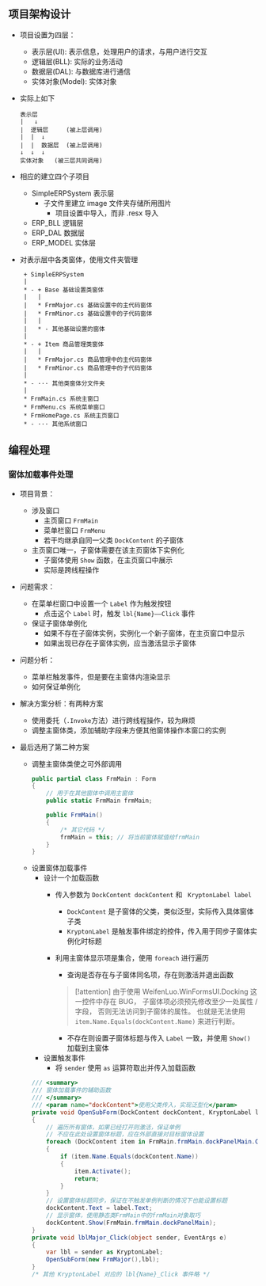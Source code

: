 ## 项目架构设计
- 项目设置为四层：
    - 表示层(UI):       表示信息，处理用户的请求，与用户进行交互
    - 逻辑层(BLL):      实际的业务活动
    - 数据层(DAL):      与数据库进行通信
    - 实体对象(Model):   实体对象

- 实际上如下
    ```
    表示层
    |   ↓
    |  逻辑层     (被上层调用)
    |  |  ↓
    |  |  数据层  (被上层调用)
    ↓  ↓  ↓
    实体对象   (被三层共同调用)
    ```

- 相应的建立四个子项目
    - SimpleERPSystem 表示层
        - 子文件里建立 image 文件夹存储所用图片
            - 项目设置中导入，而非 .resx 导入
    - ERP_BLL 逻辑层
    - ERP_DAL 数据层
    - ERP_MODEL 实体层

- 对表示层中各类窗体，使用文件夹管理
    ```
     + SimpleERPSystem
     |
     * - + Base 基础设置类窗体
     |   | 
     |   * FrmMajor.cs 基础设置中的主代码窗体
     |   * FrmMinor.cs 基础设置中的子代码窗体
     |   |
     |   * - 其他基础设置的窗体
     | 
     * - + Item 商品管理类窗体
     |   | 
     |   * FrmMajor.cs 商品管理中的主代码窗体
     |   * FrmMinor.cs 商品管理中的子代码窗体
     |
     * - ··· 其他类窗体分文件夹
     |
     * FrmMain.cs 系统主窗口
     * FrmMenu.cs 系统菜单窗口
     * FrmHomePage.cs 系统主页窗口
     * - ··· 其他系统窗口
    ```

## 编程处理

### 窗体加载事件处理
- 项目背景：
    - 涉及窗口
        - 主页窗口 `FrmMain`
        - 菜单栏窗口 `FrmMenu`
        - 若干均继承自同一父类 `DockContent` 的子窗体
    - 主页窗口唯一，子窗体需要在该主页窗体下实例化
        - 子窗体使用 `Show` 函数，在主页窗口中展示
        - 实际是跨线程操作
- 问题需求：
    - 在菜单栏窗口中设置一个 `Label` 作为触发按钮
        - 点击这个 `Label` 时，触发 `lbl{Name}——Click` 事件
    - 保证子窗体单例化
        - 如果不存在子窗体实例，实例化一个新子窗体，在主页窗口中显示
        - 如果出现已存在子窗体实例，应当激活显示子窗体
- 问题分析：
    - 菜单栏触发事件，但是要在主窗体内渲染显示
    - 如何保证单例化
- 解决方案分析：有两种方案
    - 使用委托（`.Invoke`方法）进行跨线程操作，较为麻烦
    - 调整主窗体类，添加辅助字段来方便其他窗体操作本窗口的实例

- 最后选用了第二种方案
    - 调整主窗体类使之可外部调用
        ```cs
        public partial class FrmMain : Form
        {
            // 用于在其他窗体中调用主窗体
            public static FrmMain frmMain;

            public FrmMain()
            {
                /* 其它代码 */
                frmMain = this; // 将当前窗体赋值给frmMain
            }
        }
        ```
    - 设置窗体加载事件
        - 设计一个加载函数
            - 传入参数为 `DockContent dockContent` 和 ` KryptonLabel label`
                - `DockContent` 是子窗体的父类，类似泛型，实际传入具体窗体子类
                - `KryptonLabel` 是触发事件绑定的控件，传入用于同步子窗体实例化时标题
            - 利用主窗体显示项是集合，使用 `foreach` 进行遍历
                - 查询是否存在与子窗体同名项，存在则激活并退出函数
                > [!attention]
                > 由于使用 WeifenLuo.WinFormsUI.Docking 这一控件中存在 BUG，
                > 子窗体项必须预先修改至少一处属性 / 字段，
                > 否则无法访问到子窗体的属性。
                > 也就是无法使用 `item.Name.Equals(dockContent.Name)` 来进行判断。

                - 不存在则设置子窗体标题与传入 `Label` 一致，并使用 `Show()` 加载到主窗体
        - 设置触发事件
            - 将 `sender` 使用 `as` 运算符取出并传入加载函数
        ```cs
        /// <summary>
        /// 窗体加载事件的辅助函数
        /// </summary>
        /// <param name="dockContent">使用父类传入，实现泛型化</param>
        private void OpenSubForm(DockContent dockContent, KryptonLabel label)
        {
            // 遍历所有窗体，如果已经打开则激活，保证单例
            // 不应在此处设置窗体标题，应在外部直接对目标窗体设置
            foreach (DockContent item in FrmMain.frmMain.dockPanelMain.Contents)
            {
                if (item.Name.Equals(dockContent.Name))
                {
                    item.Activate();
                    return;
                }
            }
            // 设置窗体标题同步，保证在不触发单例判断的情况下也能设置标题
            dockContent.Text = label.Text;
            // 显示窗体，使用静态类FrmMain中的frmMain对象取巧
            dockContent.Show(FrmMain.frmMain.dockPanelMain);
        }
        private void lblMajor_Click(object sender, EventArgs e)
        {
            var lbl = sender as KryptonLabel;
            OpenSubForm(new FrmMajor(),lbl);
        }
        /* 其他 KryptonLabel 对应的 lbl{Name}_Click 事件略 */
        ```

